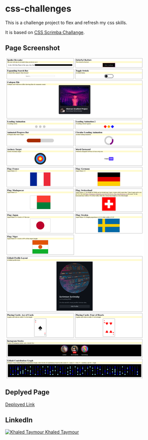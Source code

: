 # css-challenges

This is a challenge project to flex and refresh my css skills.

It is based on [CSS Scrimba Challange](https://v2.scrimba.com/css-challenges-c02p).

## Page Screenshot

![Screenshot](images/screenshot.png)

## Deplyed Page

[Deployed Link](https://khaledtaymour.github.io/css-challenges/)

## LinkedIn

[![Khaled Taymour](https://i.sstatic.net/gVE0j.png) Khaled Taymour](https://www.linkedin.com/in/khaled-taymour/)
